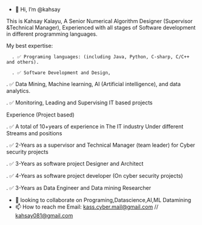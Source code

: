 - 👋 Hi, I’m @kahsay

This is Kahsay Kalayu, A Senior Numerical Algorithm Designer (Supervisor &Technical Manager), Experienced with all stages of Software development in different programming languages.

My best expertise:

      . ✅ Programing languages: (including Java, Python, C-sharp, C/C++ and others).

      . ✅ Software Development and Design,

. ✅ Data Mining, Machine learning, AI (Artificial intelligence), and data analytics.

. ✅ Monitoring, Leading and Supervising IT based projects


Experience (Project based)

. ✅ A total of 10+years of experience in The IT industry Under different Streams and positions

. ✅ 2-Years as a supervisor and Technical Manager (team leader) for Cyber security projects

. ✅ 3-Years as software project Designer and Architect

. ✅ 4-Years as software project developer (On cyber security projects)

. ✅ 3-Years as Data Engineer and Data mining Researcher

- 💞️ looking to collaborate on Programing,Datascience,AI,ML Datamining
- 📫 How to reach me Email: kass.cyber.mail@gmail.com // kahsay081@gmail.com

<!---
kahsay/kahsay is a ✨ special ✨ repository because its `README.md` (this file) appears on your GitHub profile.
You can click the Preview link to take a look at your changes.
--->
